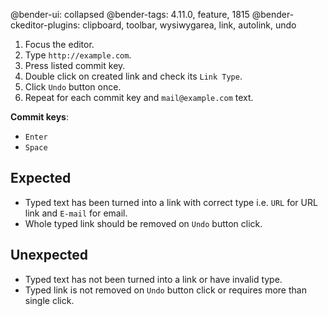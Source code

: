 @bender-ui: collapsed
@bender-tags: 4.11.0, feature, 1815
@bender-ckeditor-plugins: clipboard, toolbar, wysiwygarea, link, autolink, undo

1. Focus the editor.
1. Type `http://example.com`.
1. Press listed commit key.
1. Double click on created link and check its `Link Type`.
1. Click `Undo` button once.
1. Repeat for each commit key and ` mail@example.com ` text.

**Commit keys**:

* `Enter`
* `Space`

## Expected

* Typed text has been turned into a link with correct type i.e. `URL` for URL link and `E-mail` for email.
* Whole typed link should be removed on `Undo` button click.

## Unexpected

* Typed text has not been turned into a link or have invalid type.
* Typed link is not removed on `Undo` button click or requires more than single click.
